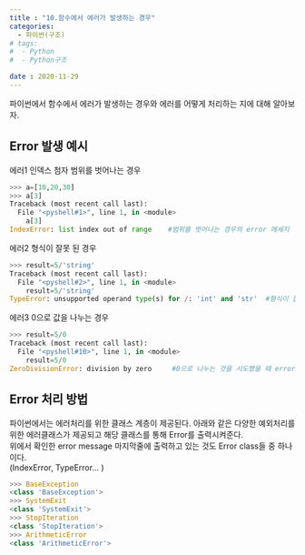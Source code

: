 ```yaml
---
title : "10.함수에서 에러가 발생하는 경우"
categories:
  - 파이썬(구조)
# tags:
#  - Python
#  - Python구조

date : 2020-11-29
---
```


파이썬에서 함수에서 에러가 발생하는 경우와 에러를 어떻게 처리하는 지에 대해 알아보자.  

Error 발생 예시 
--- 

에러1 인덱스 첨자 범위를 벗어나는 경우  

```python 
>>> a=[10,20,30]
>>> a[3]
Traceback (most recent call last):
  File "<pyshell#1>", line 1, in <module>
    a[3]
IndexError: list index out of range    #범위를 벗어나는 경우의 error 메세지 

```

에러2 형식이 잘못 된 경우  

```python 
>>> result=5/'string'
Traceback (most recent call last):
  File "<pyshell#2>", line 1, in <module>
    result=5/'string'
TypeError: unsupported operand type(s) for /: 'int' and 'str'  #형식이 잘못된 경우의 error 메세지 

```
에러3 0으로 값을 나누는 경우  

```python
>>> result=5/0
Traceback (most recent call last):
  File "<pyshell#10>", line 1, in <module>
    result=5/0
ZeroDivisionError: division by zero     #0으로 나누는 것을 시도했을 때 error message

```

Error 처리 방법
--- 

파이썬에서는 에러처리를 위한 클래스 계층이 제공된다.  아래와 같은 다양한 예외처리를 위한 에러클래스가 제공되고 해당 클래스를 통해 Error를 출력시켜준다.    
위에서 확인한 error message 마지막줄에 출력하고 있는 것도 Error class들 중 하나이다.  
(IndexError, TypeError... )  

```python 
>>> BaseException
<class 'BaseException'>
>>> SystemExit
<class 'SystemExit'>
>>> StopIteration
<class 'StopIteration'>
>>> ArithmeticError
<class 'ArithmeticError'>

```
